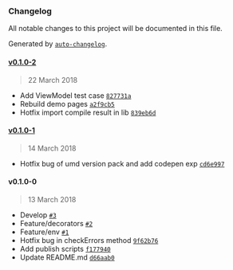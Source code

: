 ### Changelog
All notable changes to this project will be documented in this file.

Generated by [`auto-changelog`](https://github.com/CookPete/auto-changelog).

#### [v0.1.0-2](https://github.com/d9767192/model-decorator/compare/v0.1.0-1...v0.1.0-2)
> 22 March 2018
- Add ViewModel test case [`827731a`](https://github.com/d9767192/model-decorator/commit/827731a069dfba17b79cd177ac4f34eea8216582)
- Rebuild demo pages [`a2f9cb5`](https://github.com/d9767192/model-decorator/commit/a2f9cb5fae7f3e89edaae24b7f66e1367e78f183)
- Hotfix import compile result in lib [`839eb6d`](https://github.com/d9767192/model-decorator/commit/839eb6d3cac8a0ec82d1c06eaee28ff1d5fd6627)

#### [v0.1.0-1](https://github.com/d9767192/model-decorator/compare/v0.1.0-0...v0.1.0-1)
> 14 March 2018
- Hotfix bug of umd version pack and add codepen exp [`cd6e997`](https://github.com/d9767192/model-decorator/commit/cd6e99783fc3de3f7629aff5d246815512b562bc)

#### v0.1.0-0
> 13 March 2018
- Develop [`#3`](https://github.com/d9767192/model-decorator/pull/3)
- Feature/decorators [`#2`](https://github.com/d9767192/model-decorator/pull/2)
- Feature/env [`#1`](https://github.com/d9767192/model-decorator/pull/1)
- Hotfix bug in checkErrors method [`9f62b76`](https://github.com/d9767192/model-decorator/commit/9f62b76dcf2264c6c2a0b0241aab6b2d863b5a5d)
- Add publish scripts [`f177940`](https://github.com/d9767192/model-decorator/commit/f17794087849df7ffb22ab4156dc2379feb67bc8)
- Update README.md [`d66aab0`](https://github.com/d9767192/model-decorator/commit/d66aab0d081d188cc31e5b9f7e71db1b2deeeb51)

